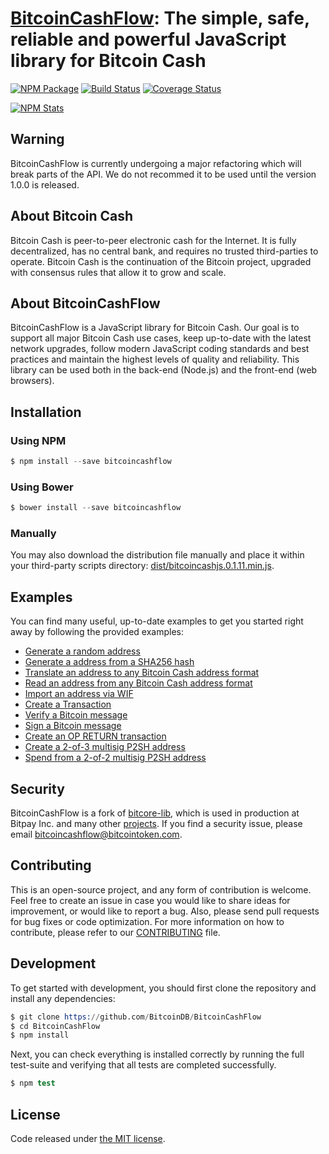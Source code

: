 # [BitcoinCashFlow](https://github.com/BitcoinDB/BitcoinCashFlow): The simple, safe, reliable and powerful JavaScript library for Bitcoin Cash

[![NPM Package](https://img.shields.io/npm/v/bitcoincashflow.svg?style=flat-square)](https://www.npmjs.org/package/bitcoincashflow)
[![Build Status](https://img.shields.io/travis/BitcoinDB/BitcoinCashFlow.svg?branch=master&style=flat-square)](https://travis-ci.org/BitcoinDB/BitcoinCashFlow)
[![Coverage Status](https://img.shields.io/coveralls/BitcoinDB/BitcoinCashFlow.svg?style=flat-square)](https://coveralls.io/r/BitcoinDB/BitcoinCashFlow)

[![NPM Stats](https://nodei.co/npm/BitcoinDB/BitcoinCashFlow.png?downloads=true)](https://nodei.co/npm/BitcoinCashFlow/)

## Warning

BitcoinCashFlow is currently undergoing a major refactoring which will break parts of the API. We do not recommed it to be used until the version 1.0.0 is released.

## About Bitcoin Cash

Bitcoin Cash is peer-to-peer electronic cash for the Internet. It is fully decentralized, has no central bank, and requires no trusted third-parties to operate. Bitcoin Cash is the continuation of the Bitcoin project, upgraded with consensus rules that allow it to grow and scale.

## About BitcoinCashFlow

BitcoinCashFlow is a JavaScript library for Bitcoin Cash. Our goal is to support all major Bitcoin Cash use cases, keep up-to-date with the latest network upgrades, follow modern JavaScript coding standards and best practices and maintain the highest levels of quality and reliability. This library can be used both in the back-end (Node.js) and the front-end (web browsers).

## Installation

### Using NPM

```s
$ npm install --save bitcoincashflow
```

### Using Bower

```s
$ bower install --save bitcoincashflow
```

### Manually

You may also download the distribution file manually and place it within your third-party scripts directory: [dist/bitcoincashjs.0.1.11.min.js](https://cdn.rawgit.com/BitcoinDB/BitcoinCashFlow/master/dist/bitcoincashjs.0.1.11.min.js).

## Examples

You can find many useful, up-to-date examples to get you started right away by following the provided
examples:

* [Generate a random address](https://github.com/BitcoinDB/BitcoinCashFlow/blob/master/docs/examples.md#generate-a-random-address)
* [Generate a address from a SHA256 hash](https://github.com/BitcoinDB/BitcoinCashFlow/blob/master/docs/examples.md#generate-a-address-from-a-sha256-hash)
* [Translate an address to any Bitcoin Cash address format](https://github.com/BitcoinDB/BitcoinCashFlow/blob/master/docs/examples.md#translate-an-address-to-any-bitcoin-cash-address-format)
* [Read an address from any Bitcoin Cash address format](https://github.com/BitcoinDB/BitcoinCashFlow/blob/master/docs/examples.md#read-an-address-from-any-bitcoin-cash-address-format)
* [Import an address via WIF](https://github.com/BitcoinDB/BitcoinCashFlow/blob/master/docs/examples.md#import-an-address-via-wif)
* [Create a Transaction](https://github.com/BitcoinDB/BitcoinCashFlow/blob/master/docs/examples.md#create-a-transaction)
* [Verify a Bitcoin message](https://github.com/BitcoinDB/BitcoinCashFlow/blob/master/docs/examples.md#verify-a-bitcoin-message)
* [Sign a Bitcoin message](https://github.com/BitcoinDB/BitcoinCashFlow/blob/master/docs/examples.md#sign-a-bitcoin-message)
* [Create an OP RETURN transaction](https://github.com/BitcoinDB/BitcoinCashFlow/blob/master/docs/examples.md#create-an-op-return-transaction)
* [Create a 2-of-3 multisig P2SH address](https://github.com/BitcoinDB/BitcoinCashFlow/blob/master/docs/examples.md#create-a-2-of-3-multisig-p2sh-address)
* [Spend from a 2-of-2 multisig P2SH address](https://github.com/BitcoinDB/BitcoinCashFlow/blob/master/docs/examples.md#spend-from-a-2-of-2-multisig-p2sh-address)

## Security

BitcoinCashFlow is a fork of [bitcore-lib](https://github.com/bitpay/bitcore-lib/), which is used in production at Bitpay Inc. and many other [projects](http://bitcore.io#projects). If you find a security issue, please email [bitcoincashflow@bitcointoken.com](mailto:bitcoincashflow@bitcointoken.com).

## Contributing

This is an open-source project, and any form of contribution is welcome. Feel free to create an issue in case you would like to share ideas for improvement, or would like to report a bug. Also, please send pull requests for bug fixes or code optimization. For more information on how to contribute, please refer to our [CONTRIBUTING](https://github.com/BitcoinDB/BitcoinCashFlow/blob/master/CONTRIBUTING.md) file.

## Development

To get started with development, you should first clone the repository and install any dependencies:

```s
$ git clone https://github.com/BitcoinDB/BitcoinCashFlow
$ cd BitcoinCashFlow
$ npm install
```
Next, you can check everything is installed correctly by running the full test-suite and verifying that all tests are completed successfully.

```s
$ npm test
```

## License

Code released under [the MIT license](https://github.com/bitcoincashjs/bitcoincashjs/blob/master/LICENSE).
